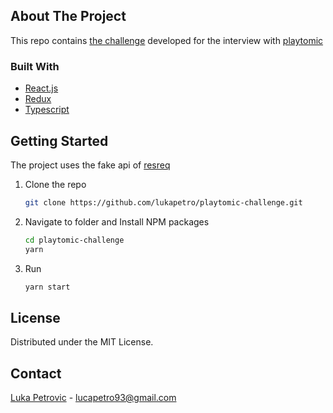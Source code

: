 ## About The Project

This repo contains [the challenge](https://gist.github.com/exhibiton/90895afb51b388e611fa5ad53948c7b2) developed for the interview with [playtomic](https://playtomic.io/)

### Built With

- [React.js](https://reactjs.org/)
- [Redux](https://redux.js.org/)
- [Typescript](https://www.typescriptlang.org/)

## Getting Started

The project uses the fake api of [resreq](https://reqres.in/)

1. Clone the repo

   ```sh
   git clone https://github.com/lukapetro/playtomic-challenge.git
   ```

2. Navigate to folder and Install NPM packages

   ```sh
   cd playtomic-challenge
   yarn
   ```

3. Run
   ```sh
   yarn start
   ```

## License

Distributed under the MIT License.

## Contact

[Luka Petrovic](https://www.lukapetrovic.dev/) - lucapetro93@gmail.com
